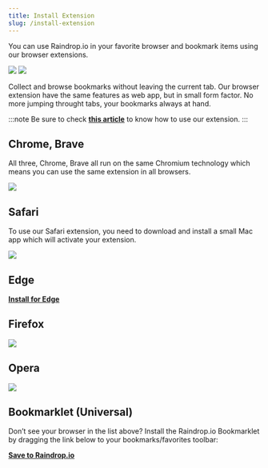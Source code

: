 ```yaml
---
title: Install Extension
slug: /install-extension
---
```

You can use Raindrop.io in your favorite browser and bookmark items using our browser extensions.

<div className='carousel'>

![](clipper.jpg)
![](mini_app.jpg)

</div>

Collect and browse bookmarks without leaving the current tab. Our browser extension have the same features as web app, but in small form factor.
No more jumping throught tabs, your bookmarks always at hand.

:::note
Be sure to check [**this article**](../../using/browser-extension/index.md) to know how to use our extension.
:::

## Chrome, Brave
All three, Chrome, Brave all run on the same Chromium technology which means you can use the same extension in all browsers.
<p><a href="https://raindrop.io/r/extension/chrome">
    <img src={require('./chrome.png').default} style={{maxHeight:50}} />
</a></p>

## Safari
To use our Safari extension, you need to download and install a small Mac app which will activate your extension.

[![](mac.svg)](https://raindrop.io/r/extension/safari)

## Edge
[**Install for Edge**](https://raindrop.io/r/extension/edge)


## Firefox
[![](firefox.png)](https://raindrop.io/r/extension/firefox)

## Opera
<p><a href="https://raindrop.io/r/extension/opera">
    <img src={require('./opera.png').default} style={{maxHeight:58}} />
</a></p>

## Bookmarklet (Universal)
Don’t see your browser in the list above? Install the Raindrop.io Bookmarklet by dragging the link below to your bookmarks/favorites toolbar:

<p>
    <a href='javascript:(function()%7Bvar rspW%3D450%2CrspH%3D600%2CrspL%3DparseInt((screen.width%2F2)-(rspW%2F2))%2CrspT%3DparseInt((screen.height%2F2)-(rspH%2F2))%3Bwindow.open("https%3A%2F%2Fapp.raindrop.io%2Fadd%3Flink%3D"%2BencodeURIComponent(window.location.href)%2B"%26title%3D"%2BencodeURIComponent(document.title)%2C"raindrop-save"%2C"width%3D"%2BrspW%2B"%2Cheight%3D"%2BrspH%2B"%2Cresizable%3Dyes%2Cscrollbars%3Dyes%2Cstatus%3Dfalse%2Clocation%3Dfalse%2Ctoolbar%3Dfalse%2Cleft%3D"%2BrspL%2B"%2Ctop%3D"%2BrspT)%7D)()'>
        <b>Save to Raindrop.io</b>
    </a>
</p>